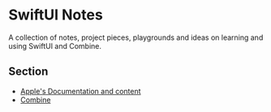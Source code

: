 # SwiftUI Notes

A collection of notes, project pieces, playgrounds and ideas on learning and using SwiftUI and Combine.

## Section

- [Apple's Documentation and content](apple/)
- [Combine](combine/)
